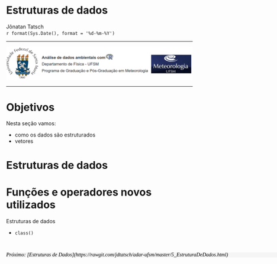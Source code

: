 # Estruturas de dados
Jônatan Tatsch  
`r format(Sys.Date(), format = '%d-%m-%Y')`  



- - -

![](figs/adar.png)

- - -

# Objetivos

Nesta seção vamos:

- como os dados são estruturados
- vetores


# Estruturas de dados




# Funções e operadores novos utilizados

Estruturas de dados

- `class()`





<br/>

<p style="font-family: verdana; font-size: 14px; font-style: italic; background: whitesmoke; color: black; line-height: 14px;width: 900px;">Próximo: [Estruturas de Dados](https://rawgit.com/jdtatsch/adar-ufsm/master/5_EstruturaDeDados.html)</p> 



